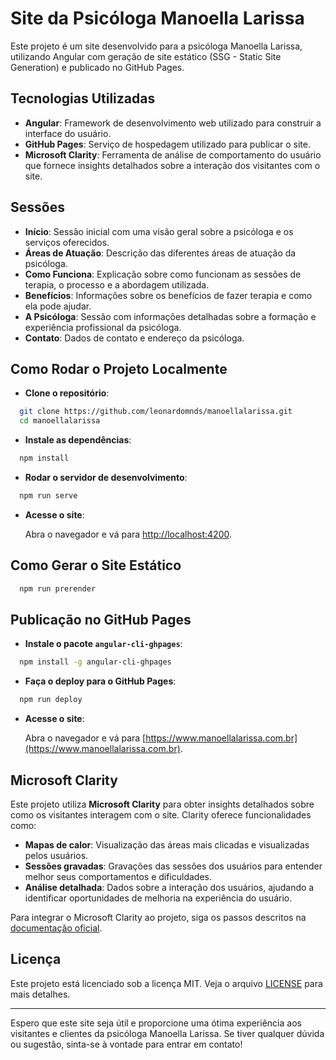 # Site da Psicóloga Manoella Larissa

Este projeto é um site desenvolvido para a psicóloga Manoella Larissa, utilizando Angular com geração de site estático (SSG - Static Site Generation) e publicado no GitHub Pages.

## Tecnologias Utilizadas

- **Angular**: Framework de desenvolvimento web utilizado para construir a interface do usuário.
- **GitHub Pages**: Serviço de hospedagem utilizado para publicar o site.
- **Microsoft Clarity**: Ferramenta de análise de comportamento do usuário que fornece insights detalhados sobre a interação dos visitantes com o site. 

## Sessões

- **Início**: Sessão inicial com uma visão geral sobre a psicóloga e os serviços oferecidos.
- **Áreas de Atuação**: Descrição das diferentes áreas de atuação da psicóloga.
- **Como Funciona**: Explicação sobre como funcionam as sessões de terapia, o processo e a abordagem utilizada.
- **Benefícios**: Informações sobre os benefícios de fazer terapia e como ela pode ajudar.
- **A Psicóloga**: Sessão com informações detalhadas sobre a formação e experiência profissional da psicóloga.
- **Contato**: Dados de contato e endereço da psicóloga.

## Como Rodar o Projeto Localmente

- **Clone o repositório**:

```sh
  git clone https://github.com/leonardomnds/manoellalarissa.git
  cd manoellalarissa
```

- **Instale as dependências**:

```sh
  npm install
```

- **Rodar o servidor de desenvolvimento**:

```sh
  npm run serve
```

- **Acesse o site**:

  Abra o navegador e vá para [http://localhost:4200](http://localhost:4200).

## Como Gerar o Site Estático

```sh
  npm run prerender
```

## Publicação no GitHub Pages

- **Instale o pacote `angular-cli-ghpages`**:

```sh
  npm install -g angular-cli-ghpages
```

- **Faça o deploy para o GitHub Pages**:

```sh
  npm run deploy
```

- **Acesse o site**:

  Abra o navegador e vá para [https://www.manoellalarissa.com.br](https://www.manoellalarissa.com.br).

## Microsoft Clarity

Este projeto utiliza **Microsoft Clarity** para obter insights detalhados sobre como os visitantes interagem com o site. Clarity oferece funcionalidades como:

- **Mapas de calor**: Visualização das áreas mais clicadas e visualizadas pelos usuários.
- **Sessões gravadas**: Gravações das sessões dos usuários para entender melhor seus comportamentos e dificuldades.
- **Análise detalhada**: Dados sobre a interação dos usuários, ajudando a identificar oportunidades de melhoria na experiência do usuário.

Para integrar o Microsoft Clarity ao projeto, siga os passos descritos na [documentação oficial](https://clarity.microsoft.com/).

## Licença

Este projeto está licenciado sob a licença MIT. Veja o arquivo [LICENSE](LICENSE) para mais detalhes.

---

Espero que este site seja útil e proporcione uma ótima experiência aos visitantes e clientes da psicóloga Manoella Larissa. Se tiver qualquer dúvida ou sugestão, sinta-se à vontade para entrar em contato!
